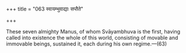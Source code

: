 +++
title = "063 स्वायम्भुवाद्याः सप्तैते"

+++

These seven almighty Manus, of whom Svāyambhuva is the first, having called into existence the whole of this world, consisting of movable and immovable beings, sustained it, each during his own regime.—(63)